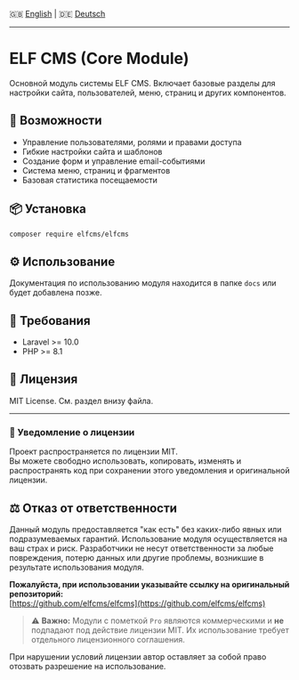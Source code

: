🇬🇧 [English](README.md) | 🇩🇪 [Deutsch](README.de.md)

---
# ELF CMS (Core Module)

Основной модуль системы ELF CMS. Включает базовые разделы для настройки сайта, пользователей, меню, страниц и других компонентов.

## 🚀 Возможности

- Управление пользователями, ролями и правами доступа
- Гибкие настройки сайта и шаблонов
- Создание форм и управление email-событиями
- Система меню, страниц и фрагментов
- Базовая статистика посещаемости

## 📦 Установка

```bash
composer require elfcms/elfcms
```

## ⚙️ Использование

Документация по использованию модуля находится в папке `docs` или будет добавлена позже.

## 🧩 Требования

- Laravel >= 10.0
- PHP >= 8.1

## 🪪 Лицензия

MIT License. См. раздел внизу файла.

---

### 📜 Уведомление о лицензии

Проект распространяется по лицензии MIT.  
Вы можете свободно использовать, копировать, изменять и распространять код при сохранении этого уведомления и оригинальной лицензии.

## ⚖️ Отказ от ответственности

Данный модуль предоставляется "как есть" без каких-либо явных или подразумеваемых гарантий. Использование модуля осуществляется на ваш страх и риск. Разработчики не несут ответственности за любые повреждения, потерю данных или другие проблемы, возникшие в результате использования модуля.

**Пожалуйста, при использовании указывайте ссылку на оригинальный репозиторий:**  
[https://github.com/elfcms/elfcms](https://github.com/elfcms/elfcms)

> ⚠️ **Важно:** Модули с пометкой `Pro` являются коммерческими и **не** подпадают под действие лицензии MIT. Их использование требует отдельного лицензионного соглашения.

При нарушении условий лицензии автор оставляет за собой право отозвать разрешение на использование.
